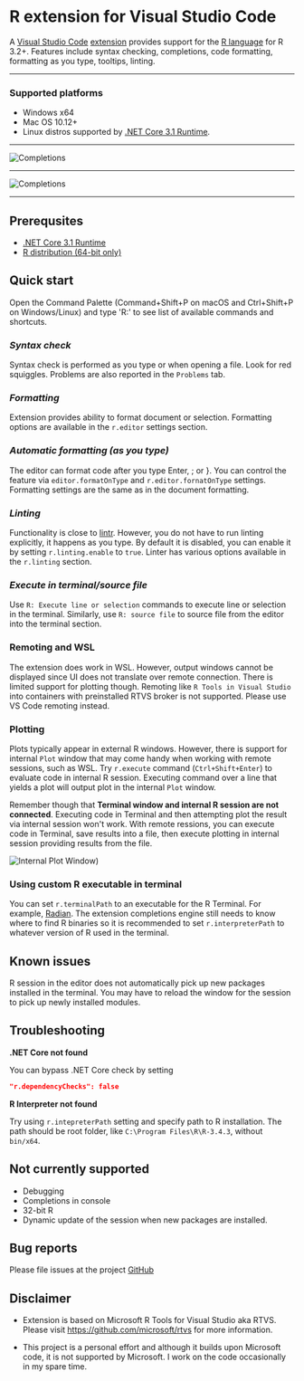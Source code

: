 # R extension for Visual Studio Code

A [Visual Studio Code](https://code.visualstudio.com/) [extension](https://marketplace.visualstudio.com/VSCode) provides support for the [R language](https://www.r-project.org/) for R 3.2+. Features include syntax checking, completions, code formatting, formatting as you type, tooltips, linting.

---

### Supported platforms

-   Windows x64
-   Mac OS 10.12+
-   Linux distros supported by [.NET Core 3.1 Runtime](https://www.microsoft.com/net/download).

---

![Completions](https://raw.githubusercontent.com/MikhailArkhipov/vscode-r/master/src/VSCode/images/ggplot.png)

---

![Completions](https://raw.githubusercontent.com/MikhailArkhipov/vscode-r/master/src/VSCode/images/completions.png)

---

## Prerequsites

-   [.NET Core 3.1 Runtime](https://www.microsoft.com/net/download)
-   [R distribution (64-bit only)](https://cloud.r-project.org/)

## Quick start

Open the Command Palette (Command+Shift+P on macOS and Ctrl+Shift+P on Windows/Linux) and type 'R:' to see list of available commands and shortcuts.

### _Syntax check_

Syntax check is performed as you type or when opening a file. Look for red squiggles. Problems are also reported in the `Problems` tab.

### _Formatting_

Extension provides ability to format document or selection. Formatting options are available in the `r.editor` settings section.

### _Automatic formatting (as you type)_

The editor can format code after you type Enter, ; or }. You can control the feature via `editor.formatOnType` and `r.editor.fornatOnType` settings. Formatting settings are the same as in the document formatting.

### _Linting_

Functionality is close to [lintr](https://github.com/jimhester/lintr). However, you do not have to run linting explicitly, it happens as you type. By default it is disabled, you can enable it by setting `r.linting.enable` to `true`. Linter has various options available in the `r.linting` section.

### _Execute in terminal/source file_

Use `R: Execute line or selection` commands to execute line or selection in the terminal. Similarly, use `R: source file` to source file from the editor into the terminal section.

### Remoting and WSL

The extension does work in WSL. However, output windows cannot be displayed since UI does not translate over remote connection. There is limited support for plotting though. Remoting like `R Tools in Visual Studio` into containers with preinstalled RTVS broker is not supported. Please use VS Code remoting instead.

### Plotting

Plots typically appear in external R windows. However, there is support for internal `Plot` window that may come handy when working with remote sessions, such as WSL. Try `r.execute` command (`Ctrl+Shift+Enter`) to evaluate code in internal R session. Executing command over a line that yields a plot will output plot in the internal `Plot` window.

Remember though that **Terminal window and internal R session are not connected**. Executing code in Terminal and then attempting plot the result via internal session won't work. With remote ressions, you can execute code in Terminal, save results into a file, then execute plotting in internal session providing results from the file.

![Internal Plot Window](https://user-images.githubusercontent.com/12820357/88484757-cd1a1680-cf25-11ea-93a6-3af4d697f6d1.png))

### Using custom R executable in terminal

You can set `r.terminalPath` to an executable for the R Terminal. For example, [Radian](https://github.com/randy3k/radian). The extension completions engine still needs to know where to find R binaries so it is recommended to set `r.interpreterPath` to whatever version of R used in the terminal.

## Known issues

R session in the editor does not automatically pick up new packages installed in the terminal. You may have to reload the window for the session to pick up newly installed modules.

## Troubleshooting

**.NET Core not found**

You can bypass .NET Core check by setting

```json
"r.dependencyChecks": false
```

**R Interpreter not found**

Try using `r.intepreterPath` setting and specify path to R installation. The path should be root folder, like `C:\Program Files\R\R-3.4.3`, without `bin/x64`.

## Not currently supported

-   Debugging
-   Completions in console
-   32-bit R
-   Dynamic update of the session when new packages are installed.

## Bug reports

Please file issues at the project [GitHub](https://github.com/MikhailArkhipov/vscode-r)

## Disclaimer

-   Extension is based on Microsoft R Tools for Visual Studio aka RTVS.
    Please visit https://github.com/microsoft/rtvs for more information.

-   This project is a personal effort and although it builds upon Microsoft code,
    it is not supported by Microsoft. I work on the code occasionally in my spare time.
